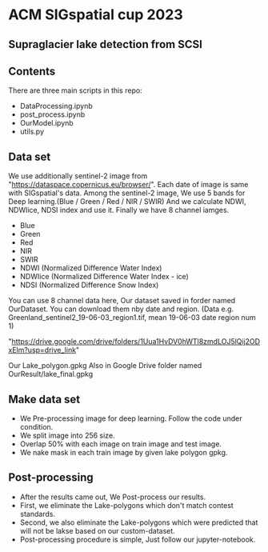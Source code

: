 # ACM SIGspatial cup 2023
## Supraglacier lake detection from SCSI 

## Contents
There are three main scripts in this repo:
 - DataProcessing.ipynb
 - post_process.ipynb
 - OurModel.ipynb
 - utils.py

## Data set
We use additionally sentinel-2 image from "https://dataspace.copernicus.eu/browser/".
Each date of image is same with SIGspatial's data.
Among the sentinel-2 image, We use 5 bands for Deep learning.(Blue / Green / Red / NIR / SWIR)
And we calculate NDWI, NDWIice, NDSI index and use it.
Finally we have 8 channel iamges.
- Blue
- Green
- Red
- NIR
- SWIR
- NDWI (Normalized Difference Water Index)
- NDWIice (Normalized Difference Water Index - ice)
- NDSI (Normalized Difference Snow Index)

You can use 8 channel data here, Our dataset saved in forder named OurDataset.
You can download them nby date and region. (Data e.g. Greenland_sentinel2_19-06-03_region1.tif, mean 19-06-03 date region num 1)

"https://drive.google.com/drive/folders/1Uua1HvDV0hWTl8zmdLOJ5lQij2ODxElm?usp=drive_link"

Our Lake_polygon.gpkg Also in Google Drive folder named OurResult/lake_final.gpkg

## Make data set
- We Pre-processing image for deep learning. Follow the code under condition.
- We split image into 256 size.
- Overlap 50% with each image on train image and test image.
- We nake mask in each train image by given lake polygon gpkg.

## Post-processing
- After the results came out, We Post-process our results.
- First, we eliminate the Lake-polygons which don't match contest standards.
- Second, we also eliminate the Lake-polygons which were predicted that will not be lakse based on our custom-dataset.
- Post-processing procedure is simple, Just follow our jupyter-notebook.
